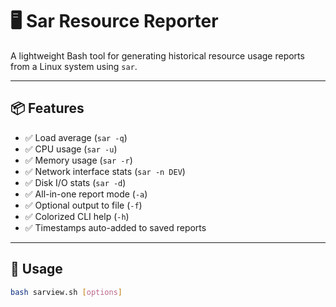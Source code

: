 # 🖥️ Sar Resource Reporter

A lightweight Bash tool for generating historical resource usage reports from a Linux system using `sar`. 

---

## 📦 Features

- ✅ Load average (`sar -q`)
- ✅ CPU usage (`sar -u`)
- ✅ Memory usage (`sar -r`)
- ✅ Network interface stats (`sar -n DEV`)
- ✅ Disk I/O stats (`sar -d`)
- ✅ All-in-one report mode (`-a`)
- ✅ Optional output to file (`-f`)
- ✅ Colorized CLI help (`-h`)
- ✅ Timestamps auto-added to saved reports

---

## 🚀 Usage

```bash
bash sarview.sh [options]
